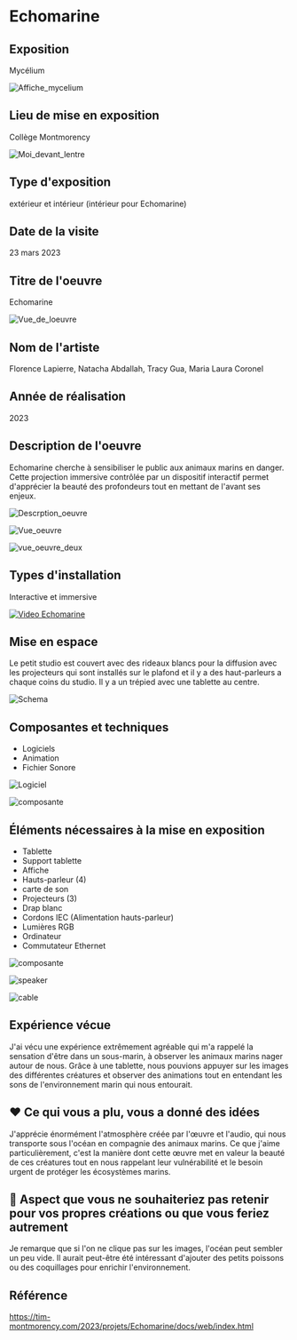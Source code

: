 # Echomarine

## Exposition

Mycélium

![Affiche_mycelium](media/Mycelium_affiche.jpg)

## Lieu de mise en exposition

Collège Montmorency

![Moi_devant_lentre](media/Echomarine_devant_lentrée.jpg)

## Type d'exposition

extérieur et intérieur (intérieur pour Echomarine)

## Date de la visite

23 mars 2023

## Titre de l'oeuvre

Echomarine

![Vue_de_loeuvre](media/Echomarine_vue_entrée_et_lumiere_rgb.jpg)

## Nom de l'artiste

Florence Lapierre, Natacha Abdallah, Tracy Gua, Maria Laura Coronel

## Année de réalisation

2023

## Description de l'oeuvre

Echomarine cherche à sensibiliser le public aux animaux marins en danger. Cette projection immersive contrôlée par un dispositif interactif permet d'apprécier la beauté des profondeurs tout en mettant de l'avant ses enjeux.

![Descrption_oeuvre](media/Echomarine_affiche_degors.jpg)

![Vue_oeuvre](media/Echomarine_vue_derriere_tablette_trepied.jpg)

![vue_oeuvre_deux](media/Echomarine_vue_droite_tablette_trepied.jpg)

## Types d'installation

Interactive et immersive


[![Video Echomarine](https://www.youtube.com/shorts/WCgniecBKQY)](https://www.youtube.com/shorts/WCgniecBKQY)

## Mise en espace

Le petit studio est couvert avec des rideaux blancs pour la diffusion avec les projecteurs qui sont installés sur le plafond et il y a des haut-parleurs a chaque coins du studio. Il y a un trépied avec une tablette au centre. 

![Schema](media/SchemaEchomarine.png)

## Composantes et techniques

- Logiciels
- Animation
- Fichier Sonore

![Logiciel](media/Echomarine_logiciel.PNG)

![composante](media/Echomarine_les_trois_projecteurs.jpg)

## Éléments nécessaires à la mise en exposition

- Tablette
- Support tablette
- Affiche
- Hauts-parleur (4)
- carte de son
- Projecteurs (3)
- Drap blanc
- Cordons IEC (Alimentation hauts-parleur)
- Lumières RGB
- Ordinateur
- Commutateur Ethernet

![composante](media/Echomarine_les_trois_projecteurs.jpg)

![speaker](media/Echomarine_haut-parleur.jpg)

![cable](media/Echomarine_prise_cable.jpg)

## Expérience vécue

J'ai vécu une expérience extrêmement agréable qui m'a rappelé la sensation d'être dans un sous-marin, à observer les animaux marins nager autour de nous. Grâce à une tablette, nous pouvions appuyer sur les images des différentes créatures et observer des animations tout en entendant les sons de l'environnement marin qui nous entourait.

## ❤️ Ce qui vous a plu, vous a donné des idées

J'apprécie énormément l'atmosphère créée par l'œuvre et l'audio, qui nous transporte sous l'océan en compagnie des animaux marins. Ce que j'aime particulièrement, c'est la manière dont cette œuvre met en valeur la beauté de ces créatures tout en nous rappelant leur vulnérabilité et le besoin urgent de protéger les écosystèmes marins.

## 🤔 Aspect que vous ne souhaiteriez pas retenir pour vos propres créations ou que vous feriez autrement

Je remarque que si l'on ne clique pas sur les images, l'océan peut sembler un peu vide. Il aurait peut-être été intéressant d'ajouter des petits poissons ou des coquillages pour enrichir l'environnement.

## Référence

https://tim-montmorency.com/2023/projets/Echomarine/docs/web/index.html
